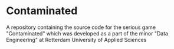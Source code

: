 # Contaminated
A repository containing the source code for the serious game "Contaminated" which was developed as a part of the minor "Data Engineering" at Rotterdam University of Applied Sciences
